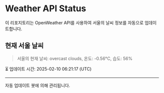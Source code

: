 
# Weather API Status

이 리포지토리는 OpenWeather API를 사용하여 서울의 날씨 정보를 자동으로 업데이트합니다.

## 현재 서울 날씨
> 서울의 현재 날씨: overcast clouds, 온도: -0.56°C, 습도: 56%

⏳ 업데이트 시간: 2025-02-10 06:21:17 (UTC)

---
자동 업데이트 봇에 의해 관리됩니다.
